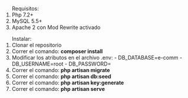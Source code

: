 <ol type="inherit">Requisitos:
    <li>Php 7.2+</li>
    <li>MySQL 5.5+</li>
    <li>Apache 2 con Mod Rewrite activado</li>
</ol>

<ol type=”A”>Instalar:
  <li>Clonar el repositorio</li>
  <li>Correr el comando: <strong>composer install</strong></li>
  <li>Modificar los atributos en el archivo .env:
  			- DB_DATABASE=e-comm
            - DB_USERNAME=root
            - DB_PASSWORD=
  </li>
  <li>Correr el comando: <strong>php artisan migrate</strong></li>
  <li>Correr el comando: <strong>php artisan db:seed</strong></li>
  <li>Correr el comando: <strong>php artisan key:generate</strong></li>
  <li>Correr el comando: <strong>php artisan serve</strong></li>
</ol>
